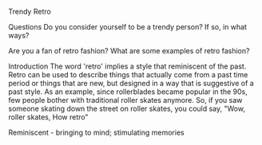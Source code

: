 Trendy Retro

Questions
Do you consider yourself to be a trendy person? If so, in what ways?

Are you a fan of retro fashion? What are some examples of retro fashion?

Introduction
The word 'retro' implies a style that reminiscent of the past. Retro can be used to describe things that actually come from a past time period or things that are new, but designed in a way that is suggestive of a past style.
As an example, since rollerblades became popular in the 90s, few people bother with traditional roller skates anymore. So, if you saw someone skating down the street on roller skates, you could say, "Wow, roller skates, How retro"

Reminiscent - bringing to mind; stimulating memories



